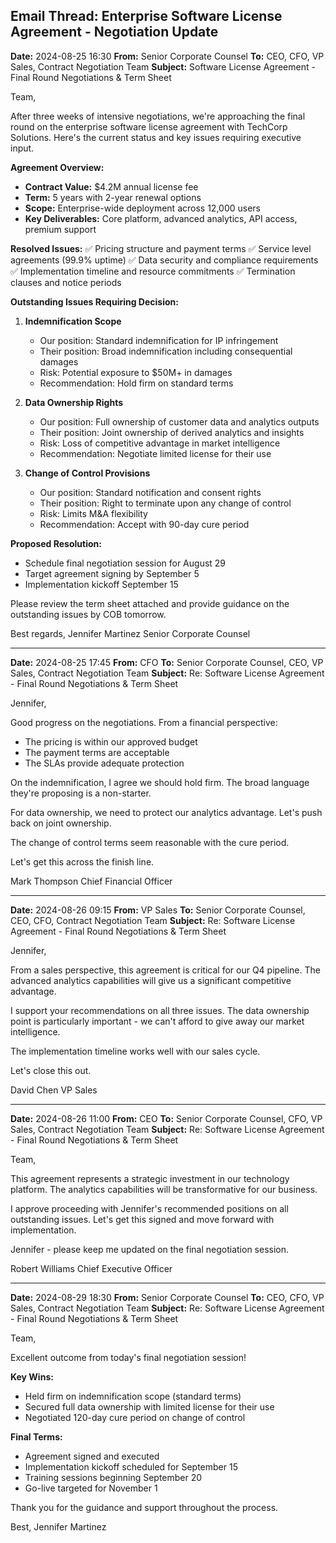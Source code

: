 ## Email Thread: Enterprise Software License Agreement - Negotiation Update

**Date:** 2024-08-25 16:30
**From:** Senior Corporate Counsel
**To:** CEO, CFO, VP Sales, Contract Negotiation Team
**Subject:** Software License Agreement - Final Round Negotiations & Term Sheet

Team,

After three weeks of intensive negotiations, we're approaching the final round on the enterprise software license agreement with TechCorp Solutions. Here's the current status and key issues requiring executive input.

**Agreement Overview:**
- **Contract Value:** $4.2M annual license fee
- **Term:** 5 years with 2-year renewal options
- **Scope:** Enterprise-wide deployment across 12,000 users
- **Key Deliverables:** Core platform, advanced analytics, API access, premium support

**Resolved Issues:**
✅ Pricing structure and payment terms
✅ Service level agreements (99.9% uptime)
✅ Data security and compliance requirements
✅ Implementation timeline and resource commitments
✅ Termination clauses and notice periods

**Outstanding Issues Requiring Decision:**

1. **Indemnification Scope**
   - Our position: Standard indemnification for IP infringement
   - Their position: Broad indemnification including consequential damages
   - Risk: Potential exposure to $50M+ in damages
   - Recommendation: Hold firm on standard terms

2. **Data Ownership Rights**
   - Our position: Full ownership of customer data and analytics outputs
   - Their position: Joint ownership of derived analytics and insights
   - Risk: Loss of competitive advantage in market intelligence
   - Recommendation: Negotiate limited license for their use

3. **Change of Control Provisions**
   - Our position: Standard notification and consent rights
   - Their position: Right to terminate upon any change of control
   - Risk: Limits M&A flexibility
   - Recommendation: Accept with 90-day cure period

**Proposed Resolution:**
- Schedule final negotiation session for August 29
- Target agreement signing by September 5
- Implementation kickoff September 15

Please review the term sheet attached and provide guidance on the outstanding issues by COB tomorrow.

Best regards,
Jennifer Martinez
Senior Corporate Counsel

---

**Date:** 2024-08-25 17:45
**From:** CFO
**To:** Senior Corporate Counsel, CEO, VP Sales, Contract Negotiation Team
**Subject:** Re: Software License Agreement - Final Round Negotiations & Term Sheet

Jennifer,

Good progress on the negotiations. From a financial perspective:

- The pricing is within our approved budget
- The payment terms are acceptable
- The SLAs provide adequate protection

On the indemnification, I agree we should hold firm. The broad language they're proposing is a non-starter.

For data ownership, we need to protect our analytics advantage. Let's push back on joint ownership.

The change of control terms seem reasonable with the cure period.

Let's get this across the finish line.

Mark Thompson
Chief Financial Officer

---

**Date:** 2024-08-26 09:15
**From:** VP Sales
**To:** Senior Corporate Counsel, CEO, CFO, Contract Negotiation Team
**Subject:** Re: Software License Agreement - Final Round Negotiations & Term Sheet

Jennifer,

From a sales perspective, this agreement is critical for our Q4 pipeline. The advanced analytics capabilities will give us a significant competitive advantage.

I support your recommendations on all three issues. The data ownership point is particularly important - we can't afford to give away our market intelligence.

The implementation timeline works well with our sales cycle.

Let's close this out.

David Chen
VP Sales

---

**Date:** 2024-08-26 11:00
**From:** CEO
**To:** Senior Corporate Counsel, CFO, VP Sales, Contract Negotiation Team
**Subject:** Re: Software License Agreement - Final Round Negotiations & Term Sheet

Team,

This agreement represents a strategic investment in our technology platform. The analytics capabilities will be transformative for our business.

I approve proceeding with Jennifer's recommended positions on all outstanding issues. Let's get this signed and move forward with implementation.

Jennifer - please keep me updated on the final negotiation session.

Robert Williams
Chief Executive Officer

---

**Date:** 2024-08-29 18:30
**From:** Senior Corporate Counsel
**To:** CEO, CFO, VP Sales, Contract Negotiation Team
**Subject:** Re: Software License Agreement - Final Round Negotiations & Term Sheet

Team,

Excellent outcome from today's final negotiation session!

**Key Wins:**
- Held firm on indemnification scope (standard terms)
- Secured full data ownership with limited license for their use
- Negotiated 120-day cure period on change of control

**Final Terms:**
- Agreement signed and executed
- Implementation kickoff scheduled for September 15
- Training sessions beginning September 20
- Go-live targeted for November 1

Thank you for the guidance and support throughout the process.

Best,
Jennifer Martinez